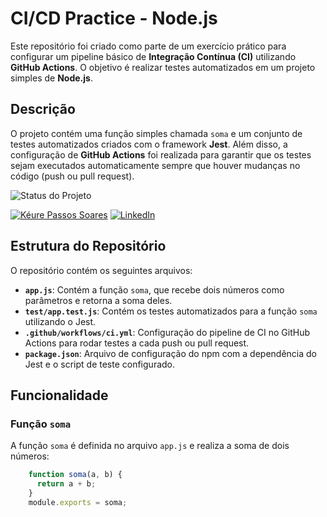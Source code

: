 # CI/CD Practice - Node.js
Este repositório foi criado como parte de um exercício prático para configurar um pipeline básico de **Integração Contínua (CI)** utilizando **GitHub Actions**. O objetivo é realizar testes automatizados em um projeto simples de **Node.js**.

## Descrição
O projeto contém uma função simples chamada `soma` e um conjunto de testes automatizados criados com o framework **Jest**. Além disso, a configuração de **GitHub Actions** foi realizada para garantir que os testes sejam executados automaticamente sempre que houver mudanças no código (push ou pull request).

![Status do Projeto](https://img.shields.io/badge/Status%20do%20Projeto-Concluído-brightgreen)

[![Kéure Passos Soares](https://img.shields.io/badge/GitHub-Black?style=flat-square&logo=github&logoColor=white)](https://github.com/keurepassos)
[![LinkedIn](https://img.shields.io/badge/LinkedIn-0077B5?style=flat-square&logo=linkedin&logoColor=white)](https://www.linkedin.com/in/keurepassos)

## Estrutura do Repositório
O repositório contém os seguintes arquivos:
- **`app.js`**: Contém a função `soma`, que recebe dois números como parâmetros e retorna a soma deles.
- **`test/app.test.js`**: Contém os testes automatizados para a função `soma` utilizando o Jest.
- **`.github/workflows/ci.yml`**: Configuração do pipeline de CI no GitHub Actions para rodar testes a cada push ou pull request.
- **`package.json`**: Arquivo de configuração do npm com a dependência do Jest e o script de teste configurado.

## Funcionalidade

### Função `soma`
A função `soma` é definida no arquivo `app.js` e realiza a soma de dois números:
```javascript
    function soma(a, b) {
      return a + b;
    }
    module.exports = soma;
